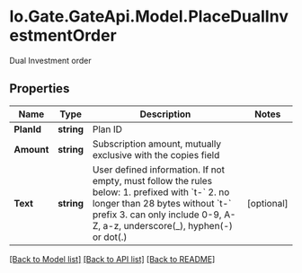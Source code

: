 
# Io.Gate.GateApi.Model.PlaceDualInvestmentOrder

Dual Investment order

## Properties

Name | Type | Description | Notes
------------ | ------------- | ------------- | -------------
**PlanId** | **string** | Plan ID | 
**Amount** | **string** | Subscription amount, mutually exclusive with the copies field | 
**Text** | **string** | User defined information. If not empty, must follow the rules below:  1. prefixed with &#x60;t-&#x60; 2. no longer than 28 bytes without &#x60;t-&#x60; prefix 3. can only include 0-9, A-Z, a-z, underscore(_), hyphen(-) or dot(.)  | [optional] 

[[Back to Model list]](../README.md#documentation-for-models)
[[Back to API list]](../README.md#documentation-for-api-endpoints)
[[Back to README]](../README.md)
